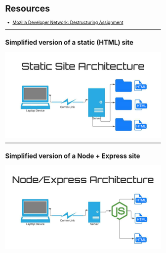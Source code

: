 # Resources

* [Mozilla Developer Network: Destructuring Assignment](https://developer.mozilla.org/en-US/docs/Web/JavaScript/Reference/Operators/Destructuring_assignment)

---

## Simplified version of a static (HTML) site

![Node + Express Map](Static-Site-Architecture.jpg)

---

## Simplified version of a Node + Express site

![Static Site Map](NodeJS-Architecture.jpg)